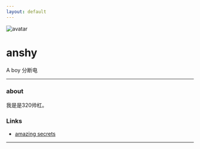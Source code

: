 ```yaml
---
layout: default
---
```


![avatar](avatar.jpg)

# anshy

A boy
分断电
- - -

### about
 
我是是320帅杠。
### Links

 * [amazing secrets](https://www.bilibili.com/video/av46288097/)

- - -
